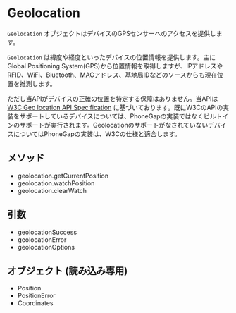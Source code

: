 Geolocation
===========

`Geolocation` オブジェクトはデバイスのGPSセンサーへのアクセスを提供します。

`Geolocation` は緯度や経度といったデバイスの位置情報を提供します。主にGlobal Positioning System(GPS)から位置情報を取得しますが、IPアドレスやRFID、WiFi、Bluetooth、MACアドレス、基地局IDなどのソースからも現在位置を推測します。

ただし当APIがデバイスの正確の位置を特定する保障はありません。当APIは [W3C Geo location API Specification](http://dev.w3.org/geo/api/spec-source.html) に基づいております。既にW3CのAPIの実装をサポートしているデバイスについては、PhoneGapの実装ではなくビルトインのサポートが実行されます。GeolocationのサポートがなされていないデバイスについてはPhoneGapの実装は、W3Cの仕様と適合します。

メソッド
-------

- geolocation.getCurrentPosition
- geolocation.watchPosition
- geolocation.clearWatch


引数
---------

- geolocationSuccess
- geolocationError
- geolocationOptions

オブジェクト (読み込み専用)
-------------------

- Position
- PositionError
- Coordinates
